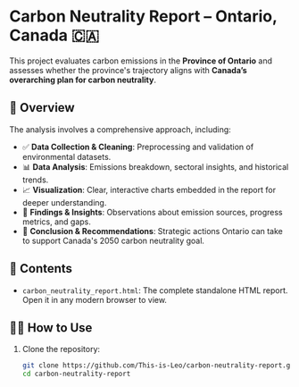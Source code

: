 # Carbon Neutrality Report – Ontario, Canada 🇨🇦

This project evaluates carbon emissions in the **Province of Ontario** and assesses whether the province's trajectory aligns with **Canada’s overarching plan for carbon neutrality**.

## 📘 Overview

The analysis involves a comprehensive approach, including:

- ✅ **Data Collection & Cleaning**: Preprocessing and validation of environmental datasets.
- 📊 **Data Analysis**: Emissions breakdown, sectoral insights, and historical trends.
- 📈 **Visualization**: Clear, interactive charts embedded in the report for deeper understanding.
- 🧠 **Findings & Insights**: Observations about emission sources, progress metrics, and gaps.
- 📌 **Conclusion & Recommendations**: Strategic actions Ontario can take to support Canada's 2050 carbon neutrality goal.

## 📁 Contents

- `carbon_neutrality_report.html`: The complete standalone HTML report.  
  Open it in any modern browser to view.

## 🧑‍💻 How to Use

1. Clone the repository:
   ```bash
   git clone https://github.com/This-is-Leo/carbon-neutrality-report.git
   cd carbon-neutrality-report
